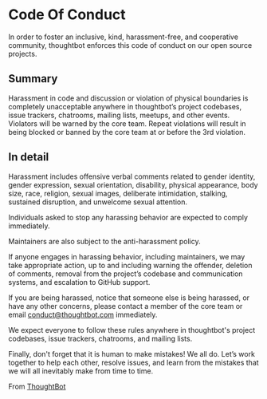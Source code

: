# Code Of Conduct

In order to foster an inclusive, kind, harassment-free, and cooperative community, thoughtbot enforces this code of
conduct on our open source projects.

## Summary

Harassment in code and discussion or violation of physical boundaries is completely unacceptable anywhere in
thoughtbot’s project codebases, issue trackers, chatrooms, mailing lists, meetups, and other events. Violators
will be warned by the core team. Repeat violations will result in being blocked or banned by the core team at
or before the 3rd violation.

## In detail

Harassment includes offensive verbal comments related to gender identity, gender expression, sexual orientation,
disability, physical appearance, body size, race, religion, sexual images, deliberate intimidation, stalking, sustained
disruption, and unwelcome sexual attention.

Individuals asked to stop any harassing behavior are expected to comply immediately.

Maintainers are also subject to the anti-harassment policy.

If anyone engages in harassing behavior, including maintainers, we may take appropriate action, up to and including
warning the offender, deletion of comments, removal from the project’s codebase and communication systems, and
escalation to GitHub support.

If you are being harassed, notice that someone else is being harassed, or have any other concerns, please contact a
member of the core team or email conduct@thoughtbot.com immediately.

We expect everyone to follow these rules anywhere in thoughtbot's project codebases, issue trackers, chatrooms, and
mailing lists.

Finally, don't forget that it is human to make mistakes! We all do. Let’s work together to help each other, resolve
issues, and learn from the mistakes that we will all inevitably make from time to time.

From [ThoughtBot](https://thoughtbot.com/open-source-code-of-conduct)
